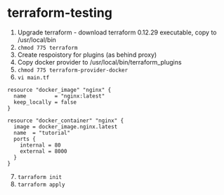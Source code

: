 # terraform-testing

1. Upgrade terraform - download terraform 0.12.29 executable, copy to /usr/local/bin
2. ``` chmod 775 terraform ```
3. Create respoistory for plugins (as behind proxy)
4. Copy docker provider to /usr/local/bin/terraform_plugins
5.  ``` chmod 775 terraform-provider-docker ```
6. ``` vi main.tf ```

``` 
resource "docker_image" "nginx" {
  name         = "nginx:latest"
  keep_locally = false
}

resource "docker_container" "nginx" {
  image = docker_image.nginx.latest
  name  = "tutorial"
  ports {
    internal = 80
    external = 8000
  }
}
```

7. ``` tarraform init ```
8. ``` tarraform apply ```
